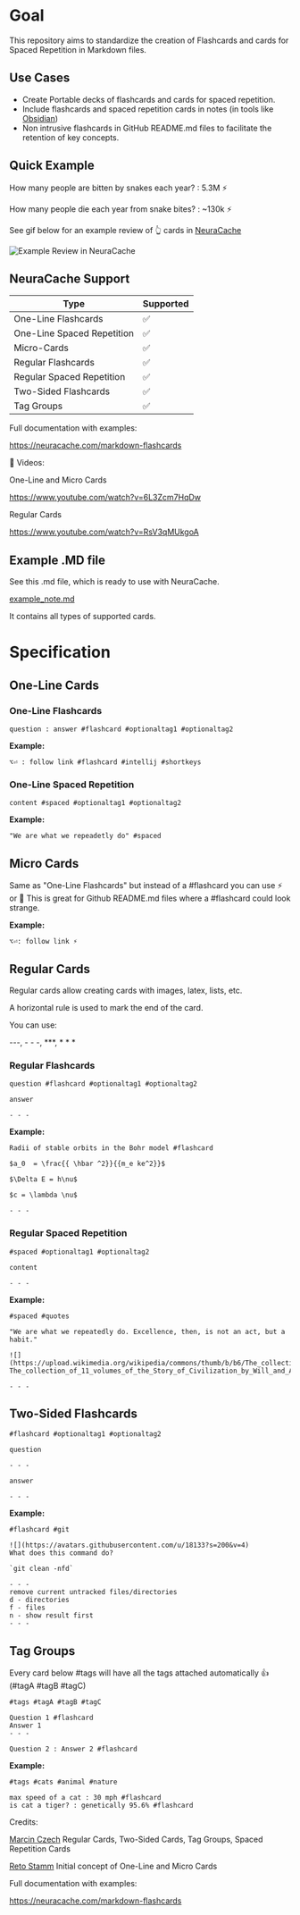 
# Goal

This repository aims to standardize the creation of Flashcards and cards for Spaced Repetition in Markdown files.

## Use Cases

- Create Portable decks of flashcards and cards for spaced repetition.
- Include flashcards and spaced repetition cards in notes (in tools like [Obsidian](https://obsidian.md/))
- Non intrusive flashcards in GitHub README.md files to facilitate the retention of key concepts.

## Quick Example

How many people are bitten by snakes each year? : 5.3M ⚡️

How many people die each year from snake bites? : ~130k ⚡️

See gif below for an example review of 👆 cards in [NeuraCache](https://neuracache.com/)

![](images/neuracache-example.gif "Example Review in NeuraCache")

## NeuraCache Support

| Type  | Supported |
| ------------- | ------------- |
| One-Line Flashcards  | ✅ |
| One-Line Spaced Repetition  | ✅ |
| Micro-Cards | ✅ |
| Regular Flashcards | ✅ |
| Regular Spaced Repetition | ✅ |
| Two-Sided Flashcards | ✅ |
| Tag Groups | ✅ |

Full documentation with examples: 

https://neuracache.com/markdown-flashcards

🎥  Videos: 

One-Line and Micro Cards

https://www.youtube.com/watch?v=6L3Zcm7HqDw

Regular Cards

https://www.youtube.com/watch?v=RsV3qMUkgoA

## Example .MD file

See this .md file, which is ready to use with NeuraCache.

[example_note.md](example_note.md)

It contains all types of supported cards.

# Specification

## One-Line Cards

### One-Line Flashcards
```
question : answer #flashcard #optionaltag1 #optionaltag2
```

**Example:**
```
⌥⏎ : follow link #flashcard #intellij #shortkeys
```
### One-Line Spaced Repetition
```
content #spaced #optionaltag1 #optionaltag2
```
**Example:**
```
"We are what we repeadetly do" #spaced
```
## Micro Cards

Same as "One-Line Flashcards" but instead of a #flashcard you can use ⚡️ or 🧠
This is great for Github README.md files where a #flashcard could look strange.

**Example:**
```
⌥⏎: follow link ⚡️
```
## Regular Cards

Regular cards allow creating cards with images, latex, lists, etc.

A horizontal rule is used to mark the end of the card.

You can use: 

\-\-\-, \- \- \-, \*\*\*, \* \* \*

### Regular Flashcards
```
question #flashcard #optionaltag1 #optionaltag2 

answer

- - -
```
**Example:**
```
Radii of stable orbits in the Bohr model #flashcard 

$a_0  = \frac{{ \hbar ^2}}{{m_e ke^2}}$

$\Delta E = h\nu$

$c = \lambda \nu$

- - -
```
### Regular Spaced Repetition
```
#spaced #optionaltag1 #optionaltag2 

content

- - -
```
**Example:**
```
#spaced #quotes

"We are what we repeatedly do. Excellence, then, is not an act, but a habit."

![](https://upload.wikimedia.org/wikipedia/commons/thumb/b/b6/The_collection_of_11_volumes_of_the_Story_of_Civilization_by_Will_and_Ariel_Durant.jpg/220px-The_collection_of_11_volumes_of_the_Story_of_Civilization_by_Will_and_Ariel_Durant.jpg)

- - -
```
## Two-Sided Flashcards
```
#flashcard #optionaltag1 #optionaltag2 

question

- - -

answer

- - -
```
**Example:**
```
#flashcard #git   

![](https://avatars.githubusercontent.com/u/18133?s=200&v=4)   
What does this command do?   
    
`git clean -nfd`    
   
- - -     
remove current untracked files/directories   
d - directories     
f - files      
n - show result first     
- - -     
```
## Tag Groups

Every card below #tags will have all the tags attached automatically 👍 (#tagA #tagB #tagC)
```
#tags #tagA #tagB #tagC

Question 1 #flashcard 
Answer 1
- - -

Question 2 : Answer 2 #flashcard

```
**Example:**
```
#tags #cats #animal #nature

max speed of a cat : 30 mph #flashcard 
is cat a tiger? : genetically 95.6% #flashcard
```
Credits: 

[Marcin Czech](https://twitter.com/marcin_czech) Regular Cards, Two-Sided Cards, Tag Groups, Spaced Repetition Cards

[Reto Stamm](https://github.com/retospect) Initial concept of One-Line and Micro Cards

Full documentation with examples: 

https://neuracache.com/markdown-flashcards
